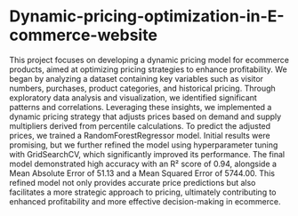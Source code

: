 # Dynamic-pricing-optimization-in-E-commerce-website
This project focuses on developing a dynamic pricing model for ecommerce products, aimed at optimizing pricing strategies to enhance profitability. We began by analyzing a dataset containing key variables such as visitor numbers, purchases, product categories, and historical pricing. Through exploratory data analysis and visualization, we identified significant patterns and correlations. Leveraging these insights, we implemented a dynamic pricing strategy that adjusts prices based on demand and supply multipliers derived from percentile calculations.
To predict the adjusted prices, we trained a RandomForestRegressor model. Initial results were promising, but we further refined the model using hyperparameter tuning with GridSearchCV, which significantly improved its performance. The final model demonstrated high accuracy with an R² score of 0.94, alongside a Mean Absolute Error of 51.13 and a Mean Squared Error of 5744.00. This refined model not only provides accurate price predictions but also facilitates a more strategic approach to pricing, ultimately contributing to enhanced profitability and more effective decision-making in ecommerce.
